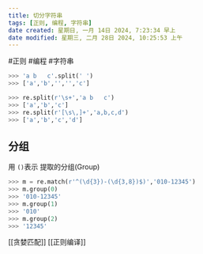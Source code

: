 ```yaml
---
title: 切分字符串
tags: [正则, 编程, 字符串]
date created: 星期日, 一月 14日 2024, 7:23:34 早上
date modified: 星期三, 二月 28日 2024, 10:25:53 上午
---
```


#正则 #编程 #字符串

```python
>>> 'a b   c'.split(' ')
>>> ['a','b','','','c']

>>> re.split(r'\s+','a b   c')
>>> ['a','b','c']
>>> re.split(r'[\s\,]+','a,b,c,d')
>>> ['a','b','c','d']
```

## 分组

用 `()`表示 提取的分组(Group)

```python
>>> m = re.match(r'^(\d{3})-(\d{3,8})$)','010-12345')
>>> m.group(0)
>>> '010-12345'
>>> m.group(1)
>>> '010'
>>> m.group(2)
>>> '12345'
```

 [[贪婪匹配]]
 [[正则编译]]
